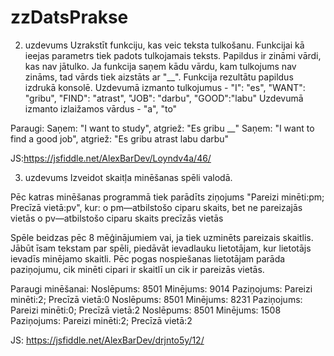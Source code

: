 # zzDatsPrakse

2. uzdevums
Uzrakstīt funkciju, kas veic teksta tulkošanu. Funkcijai kā ieejas parametrs tiek padots tulkojamais teksts. Papildus ir zināmi vārdi, kas nav jātulko. Ja funkcija saņem kādu vārdu, kam tulkojums nav zināms, tad vārds tiek aizstāts ar "__". Funkcija rezultātu papildus izdrukā konsolē.
Uzdevumā izmanto tulkojumus - "I": "es", "WANT": "gribu", "FIND": "atrast", "JOB": "darbu", "GOOD":"labu"
Uzdevumā izmanto izlaižamos vārdus - "a", "to"

Paraugi:
Saņem: "I want to study", atgriež: "Es gribu __"
Saņem: "I want to find a good job", atgriež: "Es gribu atrast labu darbu"

JS:https://jsfiddle.net/AlexBarDev/Loyndv4a/46/

3. uzdevums
Izveidot skaitļa minēšanas spēli valodā.

Pēc katras minēšanas programmā tiek parādīts ziņojums "Pareizi minēti:pm; Precīzā vietā:pv", kur:
o	pm—atbilstošo ciparu skaits, bet ne pareizajās vietās
o	pv—atbilstošo ciparu skaits precīzās vietās

Spēle beidzas pēc 8 mēģinājumiem vai, ja tiek uzminēts pareizais skaitlis. Jābūt īsam tekstam par spēli, piedāvāt ievadlauku lietotājam, kur lietotājs ievadīs minējamo skaitli. Pēc pogas nospiešanas lietotājam parāda paziņojumu, cik minēti cipari ir skaitlī un cik ir pareizās vietās. 

Paraugi minēšanai: 
Noslēpums: 8501 Minējums: 9014 Paziņojums: Pareizi minēti:2; Precīzā vietā:0
Noslēpums: 8501 Minējums: 8231 Paziņojums: Pareizi minēti:0; Precīzā vietā:2
Noslēpums: 8501 Minējums: 1508 Paziņojums: Pareizi minēti:2; Precīzā vietā:2

JS: https://jsfiddle.net/AlexBarDev/drjnto5y/12/
